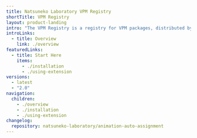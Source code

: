 ```yaml
---
title: Natsuneko Laboratory VPM Registry
shortTitle: VPM Registry
layout: product-landing
intro: "The VPM Registry is a registry for VPM packages, distributed by Natsuneko Laboratory."
introLinks:
  - title: Overview
    link: ./overview
featuredLinks:
  - title: Start Here
    items:
      - ./installation
      - ./using-extension
versions:
  - latest
  - "2.0"
navigation:
  children:
    - ./overview
    - ./installation
    - ./using-extension
changelog:
  repository: natsuneko-laboratory/animation-auto-assignment
---
```

